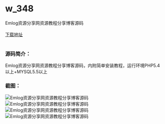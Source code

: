# w_348
Emlog资源分享网资源教程分享博客源码
<br/></br>
[下载地址](https://www.uuid2.com/348.html "下载地址")
<br/></br>
<h3>源码简介：</h3>
<p>Emlog资源分享网资源教程分享博客源码，内附简单安装教程，运行环境PHP5.4以上+MYSQL5.5以上<p>
<h3>截图：</h3>
<img src="https://www.uuid2.com/wp-content/uploads/img/202105/0026c8c114.jpg" alt="Emlog资源分享网资源教程分享博客源码"><img src="https://www.uuid2.com/wp-content/uploads/img/202105/0026c8c594.jpg" alt="Emlog资源分享网资源教程分享博客源码"><img src="https://www.uuid2.com/wp-content/uploads/img/202105/026e0aa341.jpg" alt="Emlog资源分享网资源教程分享博客源码"><img src="https://www.uuid2.com/wp-content/uploads/img/202105/026e0aa861.jpg" alt="Emlog资源分享网资源教程分享博客源码">
